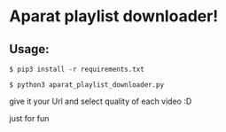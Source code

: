 # Aparat playlist downloader!

## Usage:

`$ pip3 install -r requirements.txt`

`$ python3 aparat_playlist_downloader.py`

give it your Url and select quality of each video :D

just for fun

